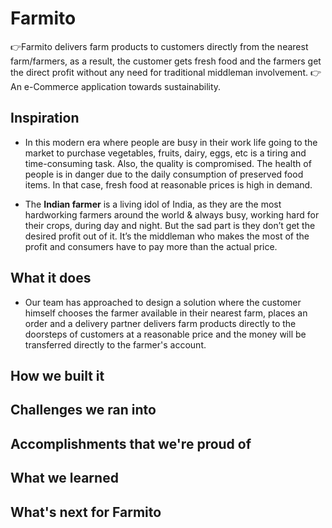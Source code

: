 # Farmito
👉Farmito delivers farm products to customers directly from the nearest farm/farmers, as a result, the customer gets fresh food  and the farmers get the direct profit without any need for traditional middleman involvement.
👉An e-Commerce application towards sustainability.

## Inspiration
* In this modern era where people are busy in their work life going to the market to purchase vegetables, fruits, dairy, eggs, etc is a tiring and time-consuming task. Also, the quality is compromised. The health of people is in danger due to the daily consumption of preserved food items. In that case, fresh food at reasonable prices is high in demand. 

* The **Indian farmer** is a living idol of India, as they are the most hardworking farmers around the world & always busy, working hard for their crops, during day and night. But the sad part is they don’t get the desired profit out of it. It’s the middleman who makes the most of the profit and consumers have to pay more than the actual price.

## What it does
* Our team has approached to design a solution where the customer himself chooses the farmer available in their nearest farm, places an order and a delivery partner delivers farm products directly to the doorsteps of customers at a reasonable price and the money will be transferred directly to the farmer's account. 

## How we built it

## Challenges we ran into

## Accomplishments that we're proud of

## What we learned

## What's next for Farmito
